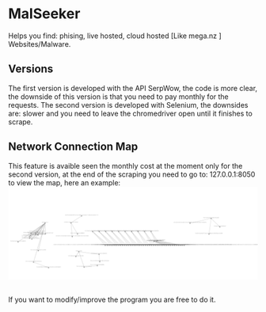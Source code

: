 # MalSeeker
Helps you find: phising, live hosted, cloud hosted [Like mega.nz ] Websites/Malware.

## Versions

The first version is developed with the API SerpWow, the code is more clear, the downside of this version is that you need to pay monthly for the requests.
The second version is developed with Selenium, the downsides are: slower and you need to leave the chromedriver open until it finishes to scrape.

## Network Connection Map
This feature is avaible seen the monthly cost at the moment only for the second version, at the end of the scraping you need to go to: 127.0.0.1:8050 to view the map, here an example:
![](https://github.com/Finch4/MalSeeker/blob/main/MalSeekerNetworkMapConnection.PNG?raw=true)

##
If you want to modify/improve the program you are free to do it.
